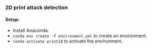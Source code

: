 ### 2D print attack detection

#### Setup:
* Install Anaconda.
* `conda env create -f environment.yml` to create an environment.
* `conda activate print2d` to activate the environment.